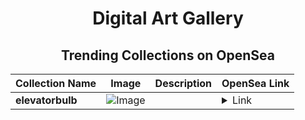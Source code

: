 <div align="center">

# Digital Art Gallery

## Trending Collections on OpenSea

| Collection Name                       | Image                                                                                     | Description                       | OpenSea Link                                                                                          |
|---------------------------------------|-------------------------------------------------------------------------------------------|-----------------------------------|--------------------------------------------------------------------------------------------------------|
| **elevatorbulb** | ![Image](https://i.seadn.io/s/raw/files/ba93b17c545e158a77c3ae7becddc7d1.png?w=500&auto=format?w=200&auto=format) |  | <details><summary>Link</summary>[elevatorbulb](https://opensea.io/collection/elevatorbulb)</details> |

</div>